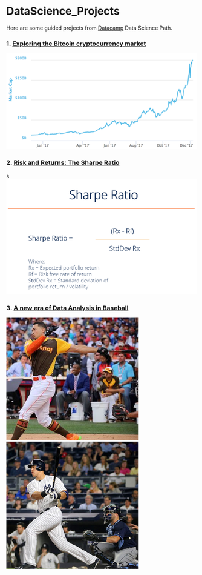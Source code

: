 # DataScience_Projects

Here are some guided projects from [Datacamp](https://www.datacamp.com/home) Data Science Path.

### 1. [Exploring the Bitcoin cryptocurrency market](./1_Bitcoin_Cryptocurrency_Market/1_Bitcoin_Cryptocurrency_Market.ipynb)

<img src="./1_Bitcoin_Cryptocurrency_Market/img/bitcoint_market_cap_2017.png" alt="Bitcoin Market Cap 2017">

### 2. [Risk and Returns: The Sharpe Ratio](./2_The_Sharpe_Ratio)

s<img src="./2_The_Sharpe_Ratio/img/sharpe-ratio.png" alt="Sharpe Ratio explained">

### 3. [A new era of Data Analysis in Baseball](./3.Data_Analysis_Baseball)
<img src="./3_Data_analysis_Baseball/img/stanton_wide.jpg" alt="Stanton">
<img src="./3_Data_analysis_Baseball/img/judge_wide.jpg" alt="Judge">
